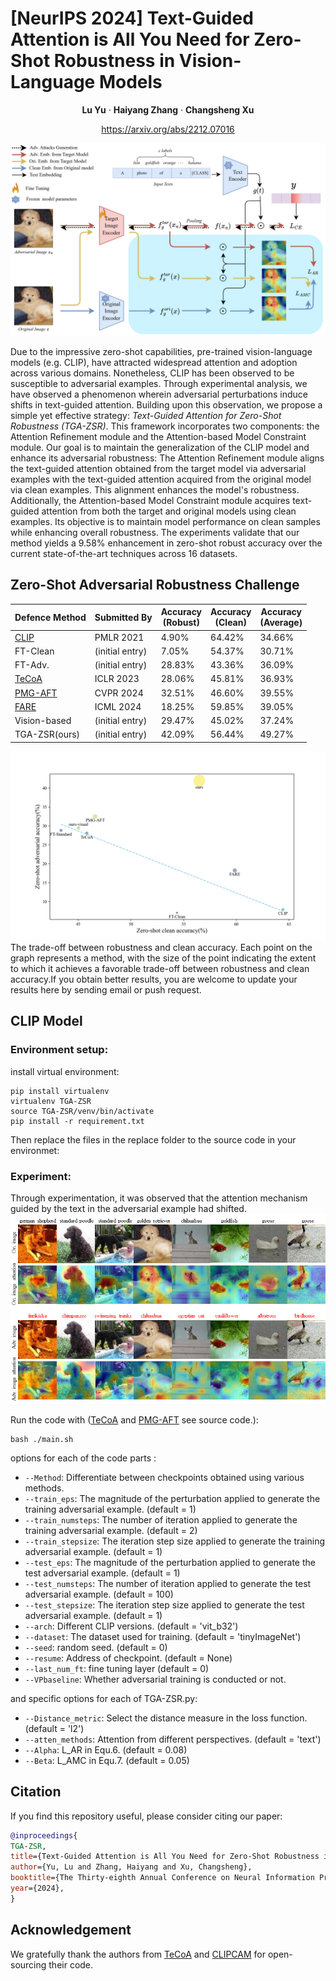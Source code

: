 # [NeurIPS 2024] Text-Guided Attention is All You Need for Zero-Shot Robustness in Vision-Language Models 

<p align="center">
  <p align="center" margin-bottom="0px">
    <strong>Lu Yu</strong></a>
    ·
    <strong>Haiyang Zhang</strong></a>
    ·
    <strong>Changsheng Xu</strong></a>
    </p>
    <p align="center" margin-top="0px"><a href="https://arxiv.org/abs/2212.07016">https://arxiv.org/abs/2212.07016</a></p>
</p>

![TGA-ZSR](./save/figure/frame.png)


  Due to the impressive zero-shot capabilities, pre-trained vision-language models (e.g. CLIP), have attracted widespread attention and adoption across various domains. Nonetheless, CLIP has been observed to be susceptible to adversarial examples. Through experimental analysis, we have observed a phenomenon wherein adversarial perturbations induce shifts in text-guided attention. Building upon this observation, we propose a simple yet effective strategy: _Text-Guided Attention for Zero-Shot Robustness (TGA-ZSR)_. This framework incorporates two components: the Attention Refinement module and the Attention-based Model Constraint module. Our goal is to maintain the generalization of the CLIP model and enhance its adversarial robustness: The Attention Refinement module aligns the text-guided attention obtained from the target model via adversarial examples with the text-guided attention acquired from the original model via clean examples. This alignment enhances the model's robustness. Additionally, the Attention-based Model Constraint module acquires text-guided attention from both the target and original models using clean examples. Its objective is to maintain model performance on clean samples while enhancing overall robustness. The experiments validate that our method yields a 9.58\% enhancement in zero-shot robust accuracy over the current state-of-the-art techniques across 16 datasets.

## Zero-Shot Adversarial Robustness Challenge

| Defence Method 	| Submitted By    	| Accuracy<br>(Robust) | Accuracy<br>(Clean) 	  | Accuracy<br>(Average) |
|----------------	|-----------------	|----------------	|-----------------	|-----------------	|
| <a href="https://github.com/openai/CLIP">CLIP</a> | PMLR 2021 |  4.90% | 64.42% | 34.66% |
|                      FT-Clean             | (initial entry) 	|  7.05% | 54.37% | 30.71% |
|                       FT-Adv.           | (initial entry) 	| 28.83% | 43.36% | 36.09% |
|<a href="https://github.com/cvlab-columbia/ZSRobust4FoundationModel">TeCoA</a> | ICLR 2023 | 28.06% | 45.81% | 36.93% |
|<a href="https://github.com/serendipity1122/Pre-trained-Model-Guided-Fine-Tuning-for-Zero-Shot-Adversarial-Robustness">PMG-AFT</a> | CVPR 2024 | 32.51% | 46.60% | 39.55% | 
|<a href="https://github.com/chs20/RobustVLM">FARE</a> | ICML 2024 	| 18.25% | 59.85% | 39.05% |   
|                  Vision-based              | (initial entry) 	| 29.47% | 45.02% | 37.24% |
|                    TGA-ZSR(ours)                | (initial entry) 	| 42.09% | 56.44% | 49.27% |

![Trade-off](./save/figure/trade-off.png)
The trade-off between robustness and clean accuracy. Each point on the graph represents a method, with the size of the point indicating the extent to which it achieves a favorable trade-off between robustness and clean accuracy.If you obtain better results, you are welcome to update your results here by sending email or push request.

## CLIP Model

### Environment setup:

install virtual environment:
```
pip install virtualenv
virtualenv TGA-ZSR
source TGA-ZSR/venv/bin/activate
pip install -r requirement.txt
```
Then replace the files in the replace folder to the source code in your environmet:  


### Experiment:
Through experimentation, it was observed that the attention mechanism guided by the text in the adversarial example had shifted.
![TGA-ZSR](./save/figure/image.png)

Run the code with (<a href="https://github.com/cvlab-columbia/ZSRobust4FoundationModel">TeCoA</a> and <a href="https://github.com/serendipity1122/Pre-trained-Model-Guided-Fine-Tuning-for-Zero-Shot-Adversarial-Robustness">PMG-AFT</a> see source code.):
```
bash ./main.sh
```
options for each of the code parts :
* `--Method`: Differentiate between checkpoints obtained using various methods.
* `--train_eps`: The magnitude of the perturbation applied to generate the training adversarial example. (default = 1)
* `--train_numsteps`: The number of iteration applied to generate the training adversarial example. (default = 2)
* `--train_stepsize`: The iteration step size applied to generate the training adversarial example. (default = 1)
* `--test_eps`: The magnitude of the perturbation applied to generate the test adversarial example. (default = 1)
* `--test_numsteps`: The number of iteration applied to generate the test adversarial example. (default = 100)
* `--test_stepsize`: The iteration step size applied to generate the test adversarial example. (default = 1)
* `--arch`: Different CLIP versions. (default = 'vit_b32')
* `--dataset`: The dataset used for training. (default = 'tinyImageNet')
* `--seed`: random seed. (default = 0)
* `--resume`: Address of checkpoint. (default = None)
* `--last_num_ft`: fine tuning layer (default = 0)
* `--VPbaseline`: Whether adversarial training is conducted or not.

and specific options for each of TGA-ZSR.py:
  
* `--Distance_metric`: Select the distance measure in the loss function. (default = 'l2')
* `--atten_methods`: Attention from different perspectives. (default = 'text')
* `--Alpha`: L_AR in Equ.6. (default = 0.08)
* `--Beta`: L_AMC in Equ.7. (default = 0.05)

## Citation
If you find this repository useful, please consider citing our paper:
```bibtex
@inproceedings{
TGA-ZSR,
title={Text-Guided Attention is All You Need for Zero-Shot Robustness in Vision-Language Models},
author={Yu, Lu and Zhang, Haiyang and Xu, Changsheng},
booktitle={The Thirty-eighth Annual Conference on Neural Information Processing Systems},
year={2024},
}
```

## Acknowledgement
We gratefully thank the authors from [TeCoA](https://github.com/cvlab-columbia/ZSRobust4FoundationModel) and [CLIPCAM](https://github.com/aiiu-lab/CLIPCAM) for open-sourcing their code.
